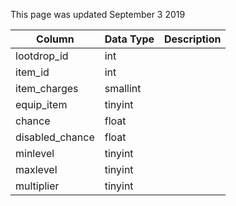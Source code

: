 This page was updated September 3 2019

| Column          | Data Type | Description |
| --------------- | --------- | ----------- |
| lootdrop_id     | int       |             |
| item_id         | int       |             |
| item_charges    | smallint  |             |
| equip_item      | tinyint   |             |
| chance          | float     |             |
| disabled_chance | float     |             |
| minlevel        | tinyint   |             |
| maxlevel        | tinyint   |             |
| multiplier      | tinyint   |             |